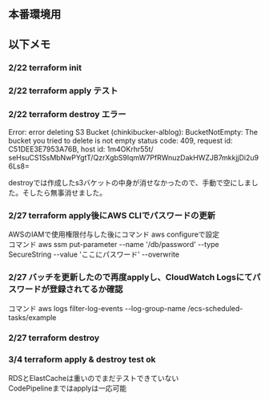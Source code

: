 ## 本番環境用

## 以下メモ
### 2/22 terraform init
### 2/22 terraform apply テスト
### 2/22 terraform destroy エラー
Error: error deleting S3 Bucket (chinkibucker-alblog): BucketNotEmpty: The bucket you tried to delete is not empty
        status code: 409, request id: C51DEE3E7953A76B, host id: 1m4OKrhr55t/  seHsuCS1SsMbNwPYgtT/QzrXgbS9IqmW7PfRWnuzDakHWZJB7mkkjjDi2u96Ls8=

destroyでは作成したs3バケットの中身が消せなかったので、手動で空にしました。そしたら無事消せました。

### 2/27 terraform apply後にAWS CLIでパスワードの更新
AWSのIAMで使用権限付与した後にコマンド aws configureで設定<br>
コマンド aws ssm put-parameter --name '/db/password' --type SecureString --value 'ここにパスワード' --overwrite

### 2/27 バッチを更新したので再度applyし、CloudWatch Logsにてパスワードが登録されてるか確認
コマンド aws logs filter-log-events --log-group-name /ecs-scheduled-tasks/example

### 2/27 terraform destroy

### 3/4 terraform apply & destroy test ok
RDSとElastCacheは重いのでまだテストできていない<br>
CodePipelineまではapplyは一応可能
